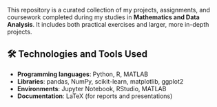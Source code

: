 This repository is a curated collection of my projects, assignments, and coursework completed during my studies in **Mathematics and Data Analysis**. It includes both practical exercises and larger, more in-depth projects. 

## 🛠 Technologies and Tools Used

- **Programming languages**: Python, R, MATLAB  
- **Libraries**: pandas, NumPy, scikit-learn, matplotlib, ggplot2
- **Environments**: Jupyter Notebook, RStudio, MATLAB  
- **Documentation**: LaTeX (for reports and presentations)
